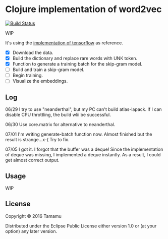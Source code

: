 # Clojure implementation of word2vec

[![Build Status](https://travis-ci.org/tamamu/word2vec-clojure.svg?branch=master)](https://travis-ci.org/tamamu/word2vec-clojure)

WIP

It's using the [implementation of tensorflow](https://github.com/tensorflow/tensorflow/blob/r0.9/tensorflow/examples/tutorials/word2vec/word2vec_basic.py#link2keyword=word2vec_basic.py) as reference.

- [x] Download the data.
- [x] Build the dictionary and replace rare words with UNK token.
- [x] Function to generate a training batch for the skip-gram model.
- [ ] Build and train a skip-gram model.
- [ ] Begin training.
- [ ] Visualize the embeddings.

## Log

06/29
I try to use "neanderthal", but my PC can't build atlas-lapack.
If I can disable CPU throttling, the build wlii be successful.

06/30
Use core.matrix for alternative to neanderthal.

07/01
I'm writing generate-batch function now.
Almost finished but the result is strange...x-(
Try to fix.

07/05
I got it. I forgot that the buffer was a deque!
Since the implementation of deque was missing, I implemented a deque instantly.
As a result, I could get almost correct output.

## Usage

WIP

## License

Copyright © 2016 Tamamu

Distributed under the Eclipse Public License either version 1.0 or (at
your option) any later version.
